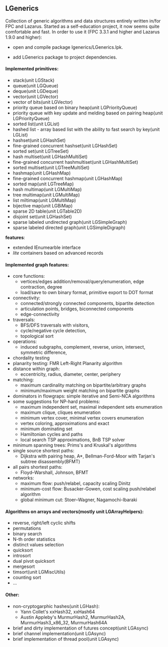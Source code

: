 ﻿## LGenerics

  Collection of generic algorithms and data structures entirely written in/for FPC and Lazarus. 
  Started as a self-education project, it now seems quite comfortable and fast.
  In order to use it (FPC 3.3.1 and higher and Lazarus 1.9.0 and higher):
  
  - open and compile package lgenerics/LGenerics.lpk.
  
  - add LGenerics package to project dependencies.
#### Implemented primitives:
  - stack(unit LGStack)
  - queue(unit LGQueue)
  - deque(unit LGDeque)
  - vector(unit LGVector)
  - vector of bits(unit LGVector)
  - priority queue based on binary heap(unit LGPriorityQueue)
  - priority queue with key update and melding based on pairing heap(unit LGPriorityQueue)
  - sorted list(unit LGList)
  - hashed list - array based list with the ability to fast search by key(unit LGList)  
  - hashset(unit LGHashSet)
  - fine-grained concurrent hashset(unit LGHashSet)
  - sorted set(unit LGTreeSet)
  - hash multiset(unit LGHashMultiSet)
  - fine-grained concurrent hashmultiset(unit LGHashMultiSet)
  - sorted multiset(unit LGTreeMultiSet)
  - hashmap(unit LGHashMap)
  - fine-grained concurrent hashmap(unit LGHashMap)
  - sorted map(unit LGTreeMap)
  - hash multimap(unit LGMultiMap)
  - tree multimap(unit LGMultiMap)
  - list miltimap(unit LGMultiMap)
  - bijective map(unit LGBiMap)
  - sparse 2D table(unit LGTable2D)
  - disjoint set(unit LGHashSet)
  - sparse labeled undirected graph(unit LGSimpleGraph)
  - sparse labeled directed graph(unit LGSimpleDigraph)

  **features**:
  - extended IEnumearble interface
  - *lite* containers based on advanced records
#### Implemented graph features:
  - core functions:
    + vertices/edges addition/removal/query/enumeration, edge contraction, degree
    + load/save to own binary format, primitive export to DOT format
  - connectivity:
    + connected/strongly connected components, bipartite detection
    + articulation points, bridges, biconnected components 
    + edge-connectivity 
  - traversals:
    + BFS/DFS traversals with visitors, 
    + cycle/negative cycle detection, 
    + topological sort
  - operations: 
    + induced subgraphs, complement, reverse, union, intersect, symmetric difference,
  - chordality testing
  - planarity testing: FMR Left-Right Planarity algorithm
  - distance within graph: 
    + eccentricity, radius, diameter, center, periphery 
  - matching:
    + maximum cardinality matching on bipartite/arbitrary graphs  
    + minimum/maximum weight matching on bipartite graphs
  - dominators in flowgraps: simple iterative and Semi-NCA algorithms
  - some suggestions for NP-hard problems: 
    + maximum independent set, maximal independent sets enumeration 
    + maximum clique, cliques enumeration
    + minimum vertex cover, minimal vertex covers enumeration
    + vertex coloring, approximations and exact
    + minimum dominating set
    + Hamiltonian cycles and paths
    + local search TSP approximations, BnB TSP solver
  - minimum spanning trees: Prims's and Kruskal's algorithms
  - single source shortest paths: 
    + Dijkstra with pairing heap, A*, Bellman-Ford-Moor with Tarjan's subtree disassembly(BFMT)
  - all pairs shortest paths: 
    + Floyd–Warshall, Johnson, BFMT  
  - networks:
    + maximum flow: push/relabel, capacity scaling Dinitz
    + minimum-cost flow: Busacker-Gowen, cost scaling push/relabel algorithm
    + global minimum cut: Stoer–Wagner, Nagamochi-Ibaraki    
#### Algorithms on arrays and vectors(mostly unit LGArrayHelpers):
  - reverse, right/left cyclic shifts
  - permutations
  - binary search
  - N-th order statistics
  - distinct values selection
  - quicksort
  - introsort
  - dual pivot quicksort
  - mergesort
  - timsort(unit LGMiscUtils)
  - counting sort
  - ...
#### Other:
  - non-cryptogarphic hashes(unit LGHash):
    + Yann Collet's xxHash32, xxHash64
    + Austin Appleby's MurmurHash2, MurmurHash2A, MurmurHash3_x86_32, MurmurHash64A
  - brief and dirty implementation of futures concept(unit LGAsync)
  - brief channel implementation(unit LGAsync)
  - brief implementation of thread pool(unit LGAsync)
